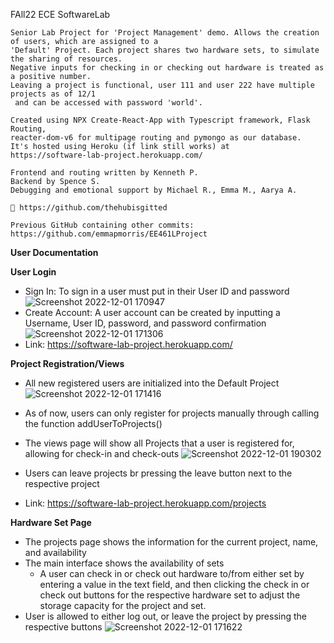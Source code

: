 FAll22 ECE SoftwareLab 

    Senior Lab Project for 'Project Management' demo. Allows the creation of users, which are assigned to a
    'Default' Project. Each project shares two hardware sets, to simulate the sharing of resources. 
    Negative inputs for checking in or checking out hardware is treated as a positive number. 
    Leaving a project is functional, user 111 and user 222 have multiple projects as of 12/1
     and can be accessed with password 'world'.

    Created using NPX Create-React-App with Typescript framework, Flask Routing,
    reacter-dom-v6 for multipage routing and pymongo as our database.
    It's hosted using Heroku (if link still works) at 
    https://software-lab-project.herokuapp.com/

    Frontend and routing written by Kenneth P. 
    Backend by Spence S.
    Debugging and emotional support by Michael R., Emma M., Aarya A.

    🔌 https://github.com/thehubisgitted
    
    Previous GitHub containing other commits: 
    https://github.com/emmapmorris/EE461LProject
    
    
**User Documentation**

**User Login**
  - Sign In: To sign in a user must put in their User ID and password               
  ![Screenshot 2022-12-01 170947](https://user-images.githubusercontent.com/81803330/205178910-67d51a33-aa27-4580-a897-e92e61cb324a.png)
  - Create Account: A user account can be created by inputting a Username, User ID, password, and password confirmation
  ![Screenshot 2022-12-01 171306](https://user-images.githubusercontent.com/81803330/205178996-8c6b065a-7c50-49bb-a341-9fd89392089f.png)
  - Link: https://software-lab-project.herokuapp.com/

**Project Registration/Views**
  - All new registered users are initialized into the Default Project
  ![Screenshot 2022-12-01 171416](https://user-images.githubusercontent.com/81803330/205179143-afe35c0e-eb95-488e-8265-f6b9f16d1609.png)
  - As of now, users can only register for projects manually through calling the function addUserToProjects() 
  - The views page will show all Projects that a user is registered for, allowing for check-in and check-outs
  ![Screenshot 2022-12-01 190302](https://user-images.githubusercontent.com/81803330/205191602-e44ebd31-a123-422e-b926-8dfb31934263.png)

  - Users can leave projects br pressing the leave button next to the respective project
  - Link: https://software-lab-project.herokuapp.com/projects

**Hardware Set Page**
 - The projects page shows the information for the current project, name, and availability
 - The main interface shows the availability of sets
    - A user can check in or check out hardware to/from either set by entering a value in the text field, and then clicking the check in or check out buttons for the respective hardware set to adjust the storage capacity for the project and set. 
  - User is allowed to either log out, or leave the project by pressing the respective buttons
  ![Screenshot 2022-12-01 171622](https://user-images.githubusercontent.com/81803330/205179397-80c36bce-1568-460b-96a1-a6bae2494ae0.png)


